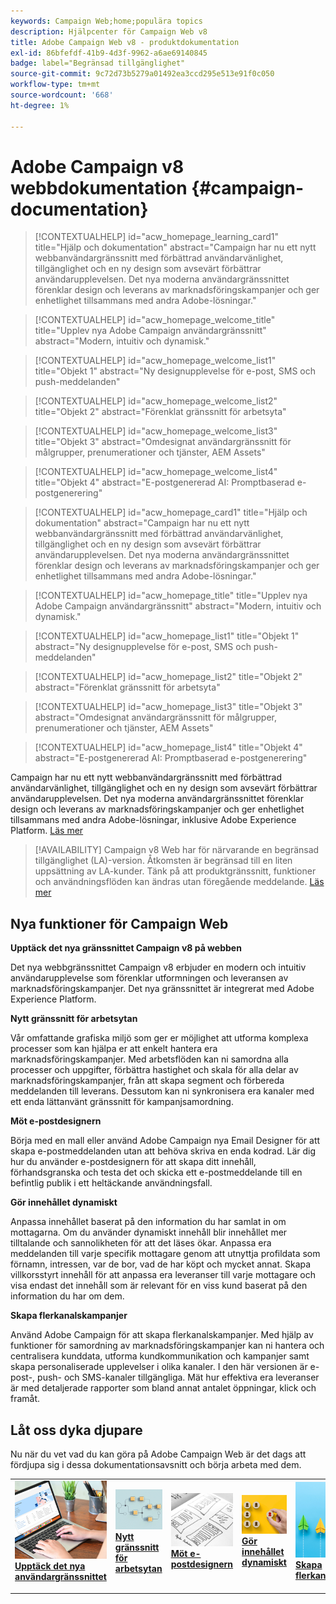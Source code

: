 ```yaml
---
keywords: Campaign Web;home;populära topics
description: Hjälpcenter för Campaign Web v8
title: Adobe Campaign Web v8 - produktdokumentation
exl-id: 86bfefdf-41b9-4d3f-9962-a6ae69140845
badge: label="Begränsad tillgänglighet"
source-git-commit: 9c72d73b5279a01492ea3ccd295e513e91f0c050
workflow-type: tm+mt
source-wordcount: '668'
ht-degree: 1%

---
```


# Adobe Campaign v8 webbdokumentation {#campaign-documentation}

>[!CONTEXTUALHELP]
>id="acw_homepage_learning_card1"
>title="Hjälp och dokumentation"
>abstract="Campaign har nu ett nytt webbanvändargränssnitt med förbättrad användarvänlighet, tillgänglighet och en ny design som avsevärt förbättrar användarupplevelsen. Det nya moderna användargränssnittet förenklar design och leverans av marknadsföringskampanjer och ger enhetlighet tillsammans med andra Adobe-lösningar."

>[!CONTEXTUALHELP]
>id="acw_homepage_welcome_title"
>title="Upplev nya Adobe Campaign användargränssnitt"
>abstract="Modern, intuitiv och dynamisk."

>[!CONTEXTUALHELP]
>id="acw_homepage_welcome_list1"
>title="Objekt 1"
>abstract="Ny designupplevelse för e-post, SMS och push-meddelanden"

>[!CONTEXTUALHELP]
>id="acw_homepage_welcome_list2"
>title="Objekt 2"
>abstract="Förenklat gränssnitt för arbetsyta"

>[!CONTEXTUALHELP]
>id="acw_homepage_welcome_list3"
>title="Objekt 3"
>abstract="Omdesignat användargränssnitt för målgrupper, prenumerationer och tjänster, AEM Assets"

>[!CONTEXTUALHELP]
>id="acw_homepage_welcome_list4"
>title="Objekt 4"
>abstract="E-postgenererad AI: Promptbaserad e-postgenerering"

<!--
>[!CONTEXTUALHELP]
>id="acw_homepage_welcome_list5"
>title="Item 5"
>abstract="Additional Item"-->

<!-- TO REMOVE BELOW-->

>[!CONTEXTUALHELP]
>id="acw_homepage_card1"
>title="Hjälp och dokumentation"
>abstract="Campaign har nu ett nytt webbanvändargränssnitt med förbättrad användarvänlighet, tillgänglighet och en ny design som avsevärt förbättrar användarupplevelsen. Det nya moderna användargränssnittet förenklar design och leverans av marknadsföringskampanjer och ger enhetlighet tillsammans med andra Adobe-lösningar."

>[!CONTEXTUALHELP]
>id="acw_homepage_title"
>title="Upplev nya Adobe Campaign användargränssnitt"
>abstract="Modern, intuitiv och dynamisk."

>[!CONTEXTUALHELP]
>id="acw_homepage_list1"
>title="Objekt 1"
>abstract="Ny designupplevelse för e-post, SMS och push-meddelanden"

>[!CONTEXTUALHELP]
>id="acw_homepage_list2"
>title="Objekt 2"
>abstract="Förenklat gränssnitt för arbetsyta"

>[!CONTEXTUALHELP]
>id="acw_homepage_list3"
>title="Objekt 3"
>abstract="Omdesignat användargränssnitt för målgrupper, prenumerationer och tjänster, AEM Assets"

>[!CONTEXTUALHELP]
>id="acw_homepage_list4"
>title="Objekt 4"
>abstract="E-postgenererad AI: Promptbaserad e-postgenerering"

<!--TO REMOVE ABOVE-->


Campaign har nu ett nytt webbanvändargränssnitt med förbättrad användarvänlighet, tillgänglighet och en ny design som avsevärt förbättrar användarupplevelsen. Det nya moderna användargränssnittet förenklar design och leverans av marknadsföringskampanjer och ger enhetlighet tillsammans med andra Adobe-lösningar, inklusive Adobe Experience Platform. [Läs mer](get-started/get-started.md)

>[!AVAILABILITY]
> Campaign v8 Web har för närvarande en begränsad tillgänglighet (LA)-version. Åtkomsten är begränsad till en liten uppsättning av LA-kunder. Tänk på att produktgränssnitt, funktioner och användningsflöden kan ändras utan föregående meddelande. [Läs mer](rn/whats-new.md)

## Nya funktioner för Campaign Web

**Upptäck det nya gränssnittet Campaign v8 på webben**

Det nya webbgränssnittet Campaign v8 erbjuder en modern och intuitiv användarupplevelse som förenklar utformningen och leveransen av marknadsföringskampanjer. Det nya gränssnittet är integrerat med Adobe Experience Platform.

**Nytt gränssnitt för arbetsytan**

Vår omfattande grafiska miljö som ger er möjlighet att utforma komplexa processer som kan hjälpa er att enkelt hantera era marknadsföringskampanjer. Med arbetsflöden kan ni samordna alla processer och uppgifter, förbättra hastighet och skala för alla delar av marknadsföringskampanjer, från att skapa segment och förbereda meddelanden till leverans. Dessutom kan ni synkronisera era kanaler med ett enda lättanvänt gränssnitt för kampanjsamordning.

**Möt e-postdesignern**

Börja med en mall eller använd Adobe Campaign nya Email Designer för att skapa e-postmeddelanden utan att behöva skriva en enda kodrad. Lär dig hur du använder e-postdesignern för att skapa ditt innehåll, förhandsgranska och testa det och skicka ett e-postmeddelande till en befintlig publik i ett heltäckande användningsfall.

**Gör innehållet dynamiskt**

Anpassa innehållet baserat på den information du har samlat in om mottagarna. Om du använder dynamiskt innehåll blir innehållet mer tilltalande och sannolikheten för att det läses ökar. Anpassa era meddelanden till varje specifik mottagare genom att utnyttja profildata som förnamn, intressen, var de bor, vad de har köpt och mycket annat. Skapa villkorsstyrt innehåll för att anpassa era leveranser till varje mottagare och visa endast det innehåll som är relevant för en viss kund baserat på den information du har om dem.

**Skapa flerkanalskampanjer**

Använd Adobe Campaign för att skapa flerkanalskampanjer. Med hjälp av funktioner för samordning av marknadsföringskampanjer kan ni hantera och centralisera kunddata, utforma kundkommunikation och kampanjer samt skapa personaliserade upplevelser i olika kanaler. I den här versionen är e-post-, push- och SMS-kanaler tillgängliga. Mät hur effektiva era leveranser är med detaljerade rapporter som bland annat antalet öppningar, klick och framåt.

## Låt oss dyka djupare

Nu när du vet vad du kan göra på Adobe Campaign Web är det dags att fördjupa sig i dessa dokumentationsavsnitt och börja arbeta med dem.

<table style="table-layout:fixed"><tr style="border: 0;">
<td>
<a href="get-started/user-interface.md">
<img alt="nytt användargränssnitt" src="assets/do-not-localize/menu-ui.jpeg">
</a>
<div><a href="get-started/user-interface.md"><strong>Upptäck det nya användargränssnittet</strong>
</div>
<p>
</td>
<td>
<a href="workflows/gs-workflows.md">
<img alt="Validering" src="assets/do-not-localize/menu-workflows.jpeg">
</a>
<div>
<a href="workflows/gs-workflows.md"><strong>Nytt gränssnitt för arbetsytan</strong></a>
</div>
<p>
</td>
<td>
<a href="email/get-started-email-designer.md">
<img alt="Sällan" src="assets/do-not-localize/menu-design.jpg">
</a>
<div>
<a href="email/get-started-email-designer.md"><strong>Möt e-postdesignern</strong></a>
</div>
<p></td>
<td>
<a href="personalization/gs-personalization.md">
<img alt="Målgrupper" src="assets/do-not-localize/menu-dynamic.jpg">
</a>
<div>
<a href="personalization/gs-personalization.md"><strong>Gör innehållet dynamiskt</strong></a>
</div>
<p>
</td>
<td>
<a href="campaigns/gs-campaigns.md">
<img alt="Validering" src="assets/do-not-localize/menu-campaign.jpeg">
</a>
<div>
<a href="campaigns/gs-campaigns.md"><strong>Skapa flerkanalskampanjer</strong></a>
</div>
<p>
</td>
</tr></table>

<!--
<table style="table-layout:fixed">
<tr style="border: 0;"><td width="30%"><a href="get-started/user-interface.md">
<img alt="new UI" src="assets/do-not-localize/menu-ui.jpeg" width="150px">
</a></td><td>Discover Campaign Web new user interface, latest improvements, key capabilities. Learn how to use them to build cross-channel campaigns for your audiences. With its user-friendly features, Campaign helps you streamline personalized cross-channel campaign creation process, drive results, and gain a competitive edge.</td></tr>
<tr style="border: 0;"><td width="30%"><a href="get-started/user-interface.md">
<img alt="new UI" src="assets/do-not-localize/menu-workflows.jpeg" width="150px">
</a></td><td>Our comprehensive graphical canvas makes it easy for you to design processes such as segmentation, campaign execution, and more. With this advanced tool at your fingertips, you can streamline your workflow and elevate your campaigns.</td></tr>
<tr style="border: 0;"><td width="30%"><a href="get-started/user-interface.md">
<img alt="new UI" src="assets/do-not-localize/menu-design.jpg" width="150px">
</a></td><td>Start from a template, or use Adobe Campaign's new Email Designer to create emails without having to write a single line of code. Learn how to use the Email Designer to create your content, preview and test it, and send an email to an existing audience in an end-to-end use case.</td></tr>
<tr style="border: 0;"><td width="30%"><a href="get-started/user-interface.md">
<img alt="new UI" src="assets/do-not-localize/menu-dynamic.jpg" width="150px">
</a></td><td>Create conditional content to define dynamic personalization based on the recipient's profile, automatically replacing text blocks and images when certain conditions are met. This feature can take your campaigns to new heights and deliver highly targeted, personalized experiences to your audience</td></tr>
<tr style="border: 0;"><td width="30%"><a href="get-started/user-interface.md">
<img alt="new UI" src="assets/do-not-localize/menu-campaign.jpeg" width="150px">
</a></td><td>Adobe Campaign capabilities help you manage centralized customer data, design customer communications and campaigns, and create personalized experiences across different channels: Email, Push and SMS.</td></tr>
</table>
-->









